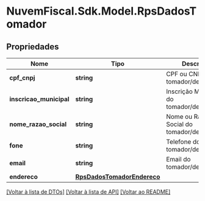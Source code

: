 # NuvemFiscal.Sdk.Model.RpsDadosTomador

## Propriedades

Nome | Tipo | Descrição | Comentários
------------ | ------------- | ------------- | -------------
**cpf_cnpj** | **string** | CPF ou CNPJ do tomador/destinatário. | [optional] 
**inscricao_municipal** | **string** | Inscrição Municipal do tomador/destinatário. | [optional] 
**nome_razao_social** | **string** | Nome ou Razão Social do tomador/destinatário. | 
**fone** | **string** | Telefone do tomador/destinatário. | [optional] 
**email** | **string** | Email do tomador/destinatário. | [optional] 
**endereco** | [**RpsDadosTomadorEndereco**](RpsDadosTomadorEndereco.md) |  | [optional] 

[[Voltar à lista de DTOs]](../README.md#documentation-for-models) [[Voltar à lista de API]](../README.md#documentation-for-api-endpoints) [[Voltar ao README]](../README.md)

